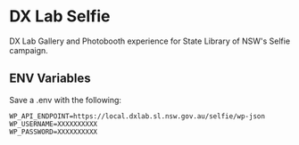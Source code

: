 # DX Lab Selfie

DX Lab Gallery and Photobooth experience for State Library of NSW's Selfie campaign.

## ENV Variables

Save a .env with the following:

```
WP_API_ENDPOINT=https://local.dxlab.sl.nsw.gov.au/selfie/wp-json
WP_USERNAME=XXXXXXXXXX
WP_PASSWORD=XXXXXXXXXX
```
